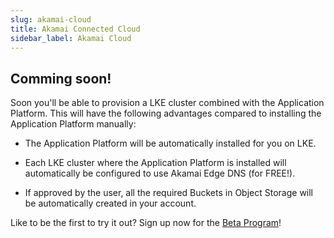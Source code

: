 ```yaml
---
slug: akamai-cloud
title: Akamai Connected Cloud
sidebar_label: Akamai Cloud
---
```


## Comming soon!

Soon you'll be able to provision a LKE cluster combined with the Application Platform. This will have the following advantages compared to installing the Application Platform manually:

- The Application Platform will be automatically installed for you on LKE.

- Each LKE cluster where the Application Platform is installed will automatically be configured to use Akamai Edge DNS (for FREE!).

- If approved by the user, all the required Buckets in Object Storage will be automatically created in your account.

Like to be the first to try it out? Sign up now for the [Beta Program](https://cloud.linode.com/betas)!
